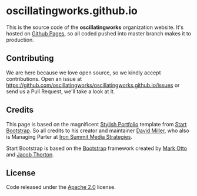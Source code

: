 oscillatingworks.github.io
==========================

This is the source code of the **oscillatingworks** organization website. It's
hosted on [Github Pages](https://pages.github.com/), so all coded pushed
into master branch makes it to production.

Contributing
------------

We are here because we love open source, so we kindly accept contributions.
Open an issue at https://github.com/oscillatingworks/oscillatingworks.github.io/issues or send
us a Pull Request, we'll take a look at it.

Credits
-------

This page is based on the magnificent [Stylish Portfolio](http://startbootstrap.com/template-overviews/stylish-portfolio/)
template from [Start Bootstrap](http://startbootstrap.com/). So all credits to his creator
and maintainer [David Miller](https://twitter.com/davidmillerskt), who also is Managing Parter
at [Iron Summit Media Strategies](http://www.ironsummitmedia.com/).

Start Bootstrap is based on the [Bootstrap](http://getbootstrap.com/) framework created
by [Mark Otto](https://twitter.com/mdo) and [Jacob Thorton](https://twitter.com/fat).

License
-------

Code released under the [Apache 2.0](https://github.com/oscillatingworks/oscillatingworks.github.io/blob/master/LICENSE) license.
